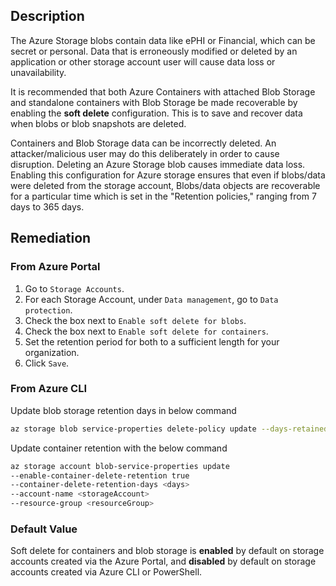 ## Description

The Azure Storage blobs contain data like ePHI or Financial, which can be secret or personal. Data that is erroneously modified or deleted by an application or other storage account user will cause data loss or unavailability.

It is recommended that both Azure Containers with attached Blob Storage and standalone containers with Blob Storage be made recoverable by enabling the **soft delete** configuration. This is to save and recover data when blobs or blob snapshots are deleted.

Containers and Blob Storage data can be incorrectly deleted. An attacker/malicious user may do this deliberately in order to cause disruption. Deleting an Azure Storage blob causes immediate data loss. Enabling this configuration for Azure storage ensures that even if blobs/data were deleted from the storage account, Blobs/data objects are recoverable for a particular time which is set in the "Retention policies," ranging from 7 days to 365 days.

## Remediation

### From Azure Portal

1. Go to `Storage Accounts`.
2. For each Storage Account, under `Data management`, go to `Data protection`.
3. Check the box next to `Enable soft delete for blobs`.
4. Check the box next to `Enable soft delete for containers`.
5. Set the retention period for both to a sufficient length for your organization.
6. Click `Save`.

### From Azure CLI

Update blob storage retention days in below command

```bash
az storage blob service-properties delete-policy update --days-retained <RetentionDaysValue> --account-name <StorageAccountName> --account-key <AccountKey> --enable true
```

Update container retention with the below command

```bash
az storage account blob-service-properties update
--enable-container-delete-retention true
--container-delete-retention-days <days>
--account-name <storageAccount>
--resource-group <resourceGroup>
```

### Default Value

Soft delete for containers and blob storage is **enabled** by default on storage accounts created via the Azure Portal, and **disabled** by default on storage accounts created via Azure CLI or PowerShell.
